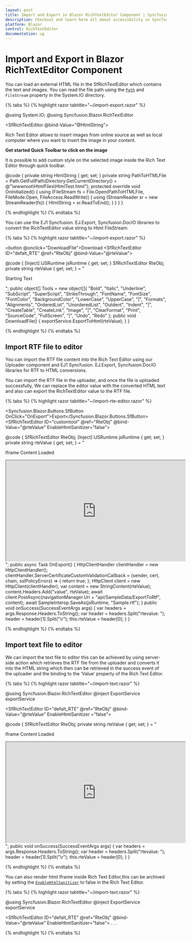```yaml
---
layout: post
title: Import and Export in Blazor RichTextEditor Component | Syncfusion
description: Checkout and learn here all about accessibility in Syncfusion Blazor RichTextEditor component and more.
platform: Blazor
control: RichTextEditor
documentation: ug
---
```


# Import and Export in Blazor RichTextEditor Component

You can load an external HTML file in the SfRichTextEditor which contains the text and images. You can read the file path using the [`Path`](https://help.syncfusion.com/cr/blazor/Syncfusion.Blazor.RichTextEditor.RichTextEditorImageSettings.html#Syncfusion_Blazor_RichTextEditor_RichTextEditorImageSettings_Path) and `FileStream` property in the System.IO directory.

{% tabs %}
{% highlight razor tabtitle="~/import-export.razor" %}

@using System.IO; 
@using Syncfusion.Blazor.RichTextEditor 
 
<SfRichTextEditor @bind-Value="@HtmlString"> 
    <p>Rich Text Editor allows to insert images from online source as well as local computer where you want to insert the image in your content.</p> 
    <p><b>Get started Quick Toolbar to click on the image</b></p> 
    <p>It is possible to add custom style on the selected image inside the Rich Text Editor through quick toolbar.</p> 
</SfRichTextEditor> 
 
 
@code { 
    private string HtmlString { get; set; } 
    private string PathToHTMLFile = Path.GetFullPath(Directory.GetCurrentDirectory() + @"\wwwroot\HtmlFiles\HtmlTest.html"); 
    protected override void OnInitialized() 
    { 
        using (FileStream fs = File.Open(PathToHTMLFile, FileMode.Open, FileAccess.ReadWrite)) 
        { 
            using (StreamReader sr = new StreamReader(fs)) 
            { 
                HtmlString = sr.ReadToEnd(); 
            } 
        } 
    } 
} 

{% endhighlight %}
{% endtabs %}

You can use the EJ1 Syncfusion. EJ.Export, Syncfusion.DocIO libraries to convert the RichTextEditor value string to Html FileStream.

{% tabs %}
{% highlight razor tabtitle="~/import-export.razor" %}

<button @onclick="DownloadFile">Download</button>
<SfRichTextEditor ID="defalt_RTE" @ref="RteObj" @bind-Value="@rteValue">
    <ChildContent>
        <RichTextEditorToolbarSettings Items="@Tools" Type="ToolbarType.Expand"></RichTextEditorToolbarSettings>
    </ChildContent>
</SfRichTextEditor>

@code {
    [Inject]
    IJSRuntime jsRuntime { get; set; }
    SfRichTextEditor RteObj;
    private string rteValue { get; set; } = "<p>Starting Text</p>";
    public object[] Tools = new object[]{
        "Bold", "Italic", "Underline", "SubScript", "SuperScript", "StrikeThrough",
        "FontName", "FontSize", "FontColor", "BackgroundColor",
        "LowerCase", "UpperCase", "|",
        "Formats", "Alignments", "OrderedList", "UnorderedList",
        "Outdent", "Indent", "|", "CreateTable",
        "CreateLink", "Image", "|", "ClearFormat", "Print",
        "SourceCode", "FullScreen", "|", "Undo", "Redo"
    };
    public void DownloadFile()
    {
        exportService.ExportToHtml(rteValue);
    }
}

{% endhighlight %}
{% endtabs %}

 ## Import RTF file to editor

 You can import the RTF file content into the Rich Text Editor using our Uploader component and EJ1 Syncfusion. EJ.Export, Syncfusion.DocIO libraries for RTF to HTML conversions. 
 
 You can import the RTF file in the uploader, and once the file is uploaded successfully, We can replace the editor value with the converted HTML text and also can export the RichTextEditor value to the RTF file.

{% tabs %}
{% highlight razor tabtitle="~/import-rte-editor.razor" %}

<Syncfusion.Blazor.Buttons.SfButton OnClick="OnExport">Export</Syncfusion.Blazor.Buttons.SfButton>
    <SfRichTextEditor ID="customtool" @ref="RteObj" @bind-Value="@rteValue" EnableHtmlSanitizer="false">
        <RichTextEditorImageSettings SaveUrl="api/SampleData/Save" Path="../images/"></RichTextEditorImageSettings>
    </SfRichTextEditor>
    <SfUploader ID="UploadFiles">
        <UploaderAsyncSettings SaveUrl="api/SampleData/Import" RemoveUrl="https://aspnetmvc.syncfusion.com/services/api/uploadbox/Remove"></UploaderAsyncSettings>
        <UploaderEvents Success="@onSuccess"></UploaderEvents>
    </SfUploader>

@code {
    SfRichTextEditor RteObj;
    [Inject]
    IJSRuntime jsRuntime { get; set; }
    private string rteValue { get; set; } = "<div><p>Iframe Content Loaded</p><iframe width='560' height='315' src='https://www.youtube.com/embed/9ahkQLmtEy4'></iframe></div>";
    public async Task OnExport()
    {
        HttpClientHandler clientHandler = new HttpClientHandler();
        clientHandler.ServerCertificateCustomValidationCallback = (sender, cert, chain, sslPolicyErrors) => { return true; };
        HttpClient client = new HttpClient(clientHandler);
        var content = new StringContent(rteValue);
        content.Headers.Add("value", rteValue);
        await client.PostAsync(navigationManager.Uri + "api/SampleData/ExportToRtf", content);
        await SampleInterop.SaveAs<object>(jsRuntime, "Sample.rtf");
    }
    public void onSuccess(SuccessEventArgs args)
    {
        var headers = args.Response.Headers.ToString();
        var header = headers.Split("rtevalue: ");
        header = header[1].Split("\r");
        this.rteValue = header[0];
    }
}

{% endhighlight %}
{% endtabs %}

 ## Import text file to editor 

 We can import the text file to editor this can be achieved by using server-side action which retrieves the RTF file from the uploader and converts it into the HTML string which then can be retrieved in the success event of the uploader and the binding to the ‘Value’ property of the Rich Text Editor.

{% tabs %}
{% highlight razor tabtitle="~/import-text.razor" %}

@using Syncfusion.Blazor.RichTextEditor
@inject ExportService exportService
 
<SfRichTextEditor ID="defalt_RTE" @ref="RteObj" @bind-Value="@rteValue" EnableHtmlSanitizer ="false"> 
    <RichTextEditorImageSettings SaveUrl="api/SampleData/Save" Path="../images/"></RichTextEditorImageSettings> 
</SfRichTextEditor> 
<SfUploader ID="UploadFiles"> 
    <UploaderAsyncSettings SaveUrl="api/SampleData/Import" RemoveUrl=https://aspnetmvc.syncfusion.com/services/api/uploadbox/Remove></UploaderAsyncSettings> 
    <UploaderEvents Success="@onSuccess"></UploaderEvents> 
</SfUploader> 
 
@code { 
    SfRichTextEditor RteObj; 
    private string rteValue { get; set; } = "<div><p>Iframe Content Loaded</p><iframe width='560' height='315' src='https://www.youtube.com/embed/9ahkQLmtEy4'></iframe></div>"; 
    public void onSuccess(SuccessEventArgs args) 
    { 
        var headers = args.Response.Headers.ToString(); 
        var header = headers.Split("rtevalue: "); 
        header = header[1].Split("\r"); 
        this.rteValue = header[0]; 
    } 
} 

{% endhighlight %}
{% endtabs %}

You can also render html Iframe inside Rich Text Editor,this can be archived by setting the [`EnableHtmlSanitizer`](https://help.syncfusion.com/cr/blazor/Syncfusion.Blazor.RichTextEditor.SfRichTextEditor.html#Syncfusion_Blazor_RichTextEditor_SfRichTextEditor_EnableHtmlSanitizer) to false in the Rich Text Editor.

{% tabs %}
{% highlight razor tabtitle="~/import-text.razor" %}

@using Syncfusion.Blazor.RichTextEditor
@inject ExportService exportService

<SfRichTextEditor ID="defalt_RTE" @ref="RteObj" @bind-Value="@rteValue" EnableHtmlSanitizer="false"> 
    . . . 
</SfRichTextEditor> 

{% endhighlight %}
{% endtabs %}